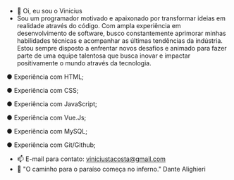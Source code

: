- 👋 Oi, eu sou o Vinicius
- Sou um programador motivado e apaixonado por transformar ideias em realidade através do código. Com ampla experiência em desenvolvimento de software, busco constantemente aprimorar minhas habilidades técnicas e acompanhar as últimas tendências da indústria. Estou sempre disposto a enfrentar novos desafios e animado para fazer parte de uma equipe talentosa que busca inovar e impactar positivamente o mundo através da tecnologia.

● Experiência com HTML;

● Experiência com CSS;

● Experiência com JavaScript;

● Experiência com Vue.Js;

● Experiência com MySQL;

● Experiência com Git/Github;

- 📫 E-mail para contato: viniciustacosta@gmail.com
- 👀 "O caminho para o paraíso começa no inferno."  Dante Alighieri
